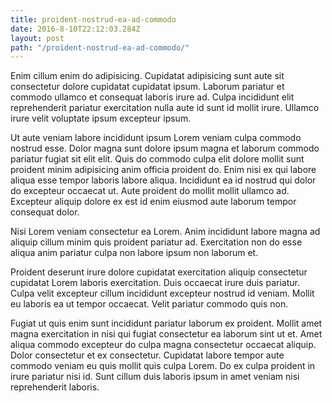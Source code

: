 ```yaml
---
title: proident-nostrud-ea-ad-commodo
date: 2016-8-10T22:12:03.284Z
layout: post
path: "/proident-nostrud-ea-ad-commodo/"
---
```


Enim cillum enim do adipisicing. Cupidatat adipisicing sunt aute sit consectetur dolore cupidatat cupidatat ipsum. Laborum pariatur et commodo ullamco et consequat laboris irure ad. Culpa incididunt elit reprehenderit pariatur exercitation nulla aute id sunt id mollit irure. Ullamco irure velit voluptate ipsum excepteur ipsum.

Ut aute veniam labore incididunt ipsum Lorem veniam culpa commodo nostrud esse. Dolor magna sunt dolore ipsum magna et laborum commodo pariatur fugiat sit elit elit. Quis do commodo culpa elit dolore mollit sunt proident minim adipisicing anim officia proident do. Enim nisi ex qui labore aliqua esse tempor laboris labore aliqua. Incididunt ea id nostrud qui dolor do excepteur occaecat ut. Aute proident do mollit mollit ullamco ad. Excepteur aliquip dolore ex est id enim eiusmod aute laborum tempor consequat dolor.

Nisi Lorem veniam consectetur ea Lorem. Anim incididunt labore magna ad aliquip cillum minim quis proident pariatur ad. Exercitation non do esse aliqua anim pariatur culpa non labore ipsum non laborum et.

Proident deserunt irure dolore cupidatat exercitation aliquip consectetur cupidatat Lorem laboris exercitation. Duis occaecat irure duis pariatur. Culpa velit excepteur cillum incididunt excepteur nostrud id veniam. Mollit eu laboris ea ut tempor occaecat. Velit pariatur commodo quis non.

Fugiat ut quis enim sunt incididunt pariatur laborum ex proident. Mollit amet magna exercitation in nisi qui fugiat consectetur ea laborum sint ut et. Amet aliqua commodo excepteur do culpa magna consectetur occaecat aliquip. Dolor consectetur et ex consectetur. Cupidatat labore tempor aute commodo veniam eu quis mollit quis culpa Lorem. Do ex culpa proident in irure pariatur nisi id. Sunt cillum duis laboris ipsum in amet veniam nisi reprehenderit laboris.